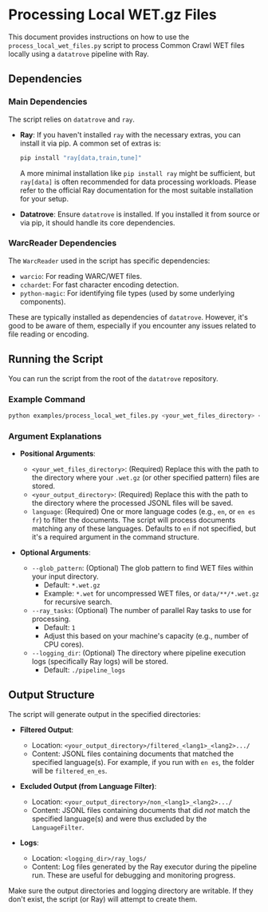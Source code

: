 # Processing Local WET.gz Files

This document provides instructions on how to use the `process_local_wet_files.py` script to process Common Crawl WET files locally using a `datatrove` pipeline with Ray.

## Dependencies

### Main Dependencies
The script relies on `datatrove` and `ray`.

*   **Ray**: If you haven't installed `ray` with the necessary extras, you can install it via pip. A common set of extras is:
    ```bash
    pip install "ray[data,train,tune]"
    ```
    A more minimal installation like `pip install ray` might be sufficient, but `ray[data]` is often recommended for data processing workloads. Please refer to the official Ray documentation for the most suitable installation for your setup.

*   **Datatrove**: Ensure `datatrove` is installed. If you installed it from source or via pip, it should handle its core dependencies.

### WarcReader Dependencies
The `WarcReader` used in the script has specific dependencies:
*   `warcio`: For reading WARC/WET files.
*   `cchardet`: For fast character encoding detection.
*   `python-magic`: For identifying file types (used by some underlying components).

These are typically installed as dependencies of `datatrove`. However, it's good to be aware of them, especially if you encounter any issues related to file reading or encoding.

## Running the Script

You can run the script from the root of the `datatrove` repository.

### Example Command

```bash
python examples/process_local_wet_files.py <your_wet_files_directory> <your_output_directory> en --ray_tasks 4 --logging_dir ./my_pipeline_logs
```

### Argument Explanations

*   **Positional Arguments**:
    *   `<your_wet_files_directory>`: (Required) Replace this with the path to the directory where your `.wet.gz` (or other specified pattern) files are stored.
    *   `<your_output_directory>`: (Required) Replace this with the path to the directory where the processed JSONL files will be saved.
    *   `language`: (Required) One or more language codes (e.g., `en`, or `en es fr`) to filter the documents. The script will process documents matching any of these languages. Defaults to `en` if not specified, but it's a required argument in the command structure.

*   **Optional Arguments**:
    *   `--glob_pattern`: (Optional) The glob pattern to find WET files within your input directory.
        *   Default: `*.wet.gz`
        *   Example: `*.wet` for uncompressed WET files, or `data/**/*.wet.gz` for recursive search.
    *   `--ray_tasks`: (Optional) The number of parallel Ray tasks to use for processing.
        *   Default: `1`
        *   Adjust this based on your machine's capacity (e.g., number of CPU cores).
    *   `--logging_dir`: (Optional) The directory where pipeline execution logs (specifically Ray logs) will be stored.
        *   Default: `./pipeline_logs`

## Output Structure

The script will generate output in the specified directories:

*   **Filtered Output**:
    *   Location: `<your_output_directory>/filtered_<lang1>_<lang2>.../`
    *   Content: JSONL files containing documents that matched the specified language(s). For example, if you run with `en es`, the folder will be `filtered_en_es`.

*   **Excluded Output (from Language Filter)**:
    *   Location: `<your_output_directory>/non_<lang1>_<lang2>.../`
    *   Content: JSONL files containing documents that did *not* match the specified language(s) and were thus excluded by the `LanguageFilter`.

*   **Logs**:
    *   Location: `<logging_dir>/ray_logs/`
    *   Content: Log files generated by the Ray executor during the pipeline run. These are useful for debugging and monitoring progress.

Make sure the output directories and logging directory are writable. If they don't exist, the script (or Ray) will attempt to create them.
